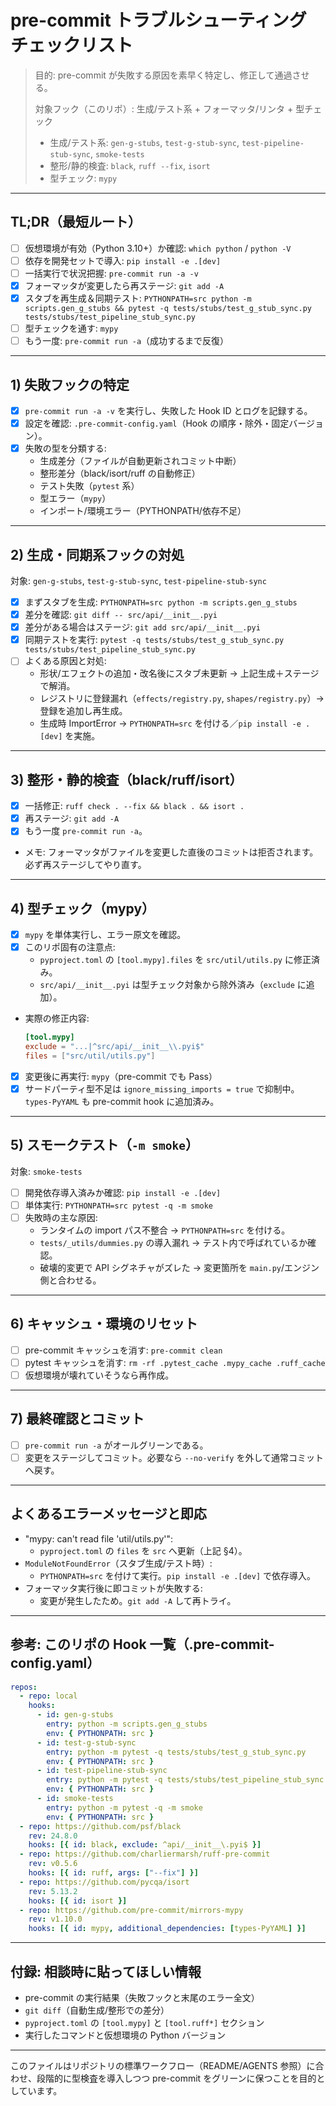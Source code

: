 # pre-commit トラブルシューティング チェックリスト

> 目的: pre-commit が失敗する原因を素早く特定し、修正して通過させる。
>
> 対象フック（このリポ）: 生成/テスト系 + フォーマッタ/リンタ + 型チェック
>
> - 生成/テスト系: `gen-g-stubs`, `test-g-stub-sync`, `test-pipeline-stub-sync`, `smoke-tests`
> - 整形/静的検査: `black`, `ruff --fix`, `isort`
> - 型チェック: `mypy`

---

## TL;DR（最短ルート）

- [ ] 仮想環境が有効（Python 3.10+）か確認: `which python` / `python -V`
- [ ] 依存を開発セットで導入: `pip install -e .[dev]`
- [ ] 一括実行で状況把握: `pre-commit run -a -v`
- [x] フォーマッタが変更したら再ステージ: `git add -A`
- [x] スタブを再生成＆同期テスト: `PYTHONPATH=src python -m scripts.gen_g_stubs && pytest -q tests/stubs/test_g_stub_sync.py tests/stubs/test_pipeline_stub_sync.py`
- [ ] 型チェックを通す: `mypy`
- [ ] もう一度: `pre-commit run -a`（成功するまで反復）

---

## 1) 失敗フックの特定

- [x] `pre-commit run -a -v` を実行し、失敗した Hook ID とログを記録する。
- [x] 設定を確認: `.pre-commit-config.yaml`（Hook の順序・除外・固定バージョン）。
- [x] 失敗の型を分類する:
  - 生成差分（ファイルが自動更新されコミット中断）
  - 整形差分（black/isort/ruff の自動修正）
  - テスト失敗（`pytest` 系）
  - 型エラー（`mypy`）
  - インポート/環境エラー（PYTHONPATH/依存不足）

---

## 2) 生成・同期系フックの対処

対象: `gen-g-stubs`, `test-g-stub-sync`, `test-pipeline-stub-sync`

- [x] まずスタブを生成: `PYTHONPATH=src python -m scripts.gen_g_stubs`
- [x] 差分を確認: `git diff -- src/api/__init__.pyi`
- [x] 差分がある場合はステージ: `git add src/api/__init__.pyi`
- [x] 同期テストを実行: `pytest -q tests/stubs/test_g_stub_sync.py tests/stubs/test_pipeline_stub_sync.py`
- [ ] よくある原因と対処:
  - 形状/エフェクトの追加・改名後にスタブ未更新 → 上記生成＋ステージで解消。
  - レジストリに登録漏れ（`effects/registry.py`, `shapes/registry.py`）→ 登録を追加し再生成。
  - 生成時 ImportError → `PYTHONPATH=src` を付ける／`pip install -e .[dev]` を実施。

---

## 3) 整形・静的検査（black/ruff/isort）

- [x] 一括修正: `ruff check . --fix && black . && isort .`
- [x] 再ステージ: `git add -A`
- [x] もう一度 `pre-commit run -a`。
- メモ: フォーマッタがファイルを変更した直後のコミットは拒否されます。必ず再ステージしてやり直す。

---

## 4) 型チェック（mypy）

- [x] `mypy` を単体実行し、エラー原文を確認。
- [x] このリポ固有の注意点:
  - `pyproject.toml` の `[tool.mypy].files` を `src/util/utils.py` に修正済み。
  - `src/api/__init__.pyi` は型チェック対象から除外済み（`exclude` に追加）。
-  実際の修正内容:
    ```toml
    [tool.mypy]
    exclude = "...|^src/api/__init__\\.pyi$"
    files = ["src/util/utils.py"]
    ```
- [x] 変更後に再実行: `mypy`（pre-commit でも Pass）
- [x] サードパーティ型不足は `ignore_missing_imports = true` で抑制中。`types-PyYAML` も pre-commit hook に追加済み。

---

## 5) スモークテスト（`-m smoke`）

対象: `smoke-tests`

- [ ] 開発依存導入済みか確認: `pip install -e .[dev]`
- [ ] 単体実行: `PYTHONPATH=src pytest -q -m smoke`
- [ ] 失敗時の主な原因:
  - ランタイムの import パス不整合 → `PYTHONPATH=src` を付ける。
  - `tests/_utils/dummies.py` の導入漏れ → テスト内で呼ばれているか確認。
  - 破壊的変更で API シグネチャがズレた → 変更箇所を `main.py`/エンジン側と合わせる。

---

## 6) キャッシュ・環境のリセット

- [ ] pre-commit キャッシュを消す: `pre-commit clean`
- [ ] pytest キャッシュを消す: `rm -rf .pytest_cache .mypy_cache .ruff_cache`
- [ ] 仮想環境が壊れていそうなら再作成。

---

## 7) 最終確認とコミット

- [ ] `pre-commit run -a` がオールグリーンである。
- [ ] 変更をステージしてコミット。必要なら `--no-verify` を外して通常コミットへ戻す。

---

## よくあるエラーメッセージと即応

- "mypy: can't read file 'util/utils.py'":
  - `pyproject.toml` の `files` を `src` へ更新（上記 §4）。
- `ModuleNotFoundError`（スタブ生成/テスト時）:
  - `PYTHONPATH=src` を付けて実行。`pip install -e .[dev]` で依存導入。
- フォーマッタ実行後に即コミットが失敗する:
  - 変更が発生したため。`git add -A` して再トライ。

---

## 参考: このリポの Hook 一覧（.pre-commit-config.yaml）

```yaml
repos:
  - repo: local
    hooks:
      - id: gen-g-stubs
        entry: python -m scripts.gen_g_stubs
        env: { PYTHONPATH: src }
      - id: test-g-stub-sync
        entry: python -m pytest -q tests/stubs/test_g_stub_sync.py
        env: { PYTHONPATH: src }
      - id: test-pipeline-stub-sync
        entry: python -m pytest -q tests/stubs/test_pipeline_stub_sync.py
        env: { PYTHONPATH: src }
      - id: smoke-tests
        entry: python -m pytest -q -m smoke
        env: { PYTHONPATH: src }
  - repo: https://github.com/psf/black
    rev: 24.8.0
    hooks: [{ id: black, exclude: ^api/__init__\.pyi$ }]
  - repo: https://github.com/charliermarsh/ruff-pre-commit
    rev: v0.5.6
    hooks: [{ id: ruff, args: ["--fix"] }]
  - repo: https://github.com/pycqa/isort
    rev: 5.13.2
    hooks: [{ id: isort }]
  - repo: https://github.com/pre-commit/mirrors-mypy
    rev: v1.10.0
    hooks: [{ id: mypy, additional_dependencies: [types-PyYAML] }]
```

---

## 付録: 相談時に貼ってほしい情報

- pre-commit の実行結果（失敗フックと末尾のエラー全文）
- `git diff`（自動生成/整形での差分）
- `pyproject.toml` の `[tool.mypy]` と `[tool.ruff*]` セクション
- 実行したコマンドと仮想環境の Python バージョン

---

このファイルはリポジトリの標準ワークフロー（README/AGENTS 参照）に合わせ、段階的に型検査を導入しつつ pre-commit をグリーンに保つことを目的としています。
